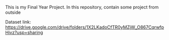 This is my Final Year Project. In this repository, contain some project from outside

Dataset link: https://drive.google.com/drive/folders/1X2LKadoCfTR0yMZjW_O867CqrwfpHivz?usp=sharing
